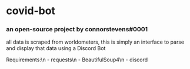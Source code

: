 # covid-bot
<h3>an open-source project by connorstevens#0001</h3>
<p>all data is scraped from worldometers, this is simply an interface to parse and display that data using a Discord Bot</p>
Requirements:\n
- requests\n
- BeautifulSoup4\n
- discord
